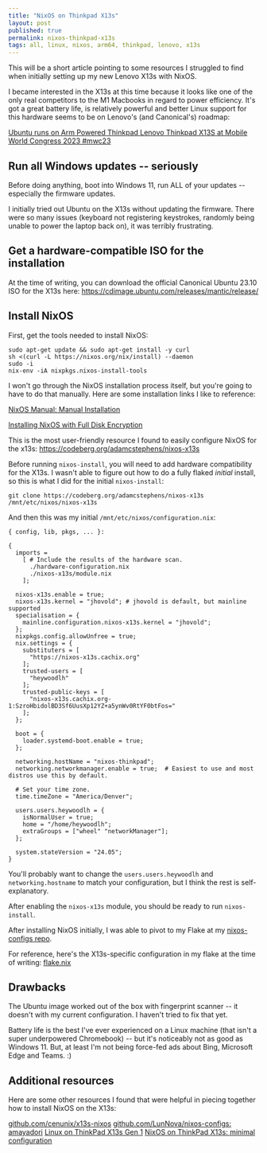 ```yaml
---
title: "NixOS on Thinkpad X13s"
layout: post
published: true
permalink: nixos-thinkpad-x13s
tags: all, linux, nixos, arm64, thinkpad, lenovo, x13s
---
```


This will be a short article pointing to some resources I struggled to find when initially setting up my new Lenovo X13s with NixOS.

I became interested in the X13s at this time because it looks like one of the only real competitors to the M1 Macbooks in regard to power efficiency. It's got a great battery life, is relatively powerful and better Linux support for this hardware seems to be on Lenovo's (and Canonical's) roadmap:

[Ubuntu runs on Arm Powered Thinkpad Lenovo Thinkpad X13S at Mobile World Congress 2023 #mwc23](https://www.youtube.com/watch?v=NwjnMozHXuU)

## Run all Windows updates -- seriously

Before doing anything, boot into Windows 11, run ALL of your updates -- especially the firmware updates.

I initially tried out Ubuntu on the X13s without updating the firmware. There were so many issues (keyboard not registering keystrokes, randomly being unable to power the laptop back on), it was terribly frustrating.

## Get a hardware-compatible ISO for the installation

At the time of writing, you can download the official Canonical Ubuntu 23.10 ISO for the X13s here: https://cdimage.ubuntu.com/releases/mantic/release/


## Install NixOS

First, get the tools needed to install NixOS:

```
sudo apt-get update && sudo apt-get install -y curl
sh <(curl -L https://nixos.org/nix/install) --daemon
sudo -i
nix-env -iA nixpkgs.nixos-install-tools
```

I won't go through the NixOS installation process itself, but you're going to have to do that manually. Here are some installation links I like to reference:

[NixOS Manual: Manual Installation](https://nixos.org/manual/nixos/stable/#sec-installation-manual)

[Installing NixOS with Full Disk Encryption](https://gist.github.com/mara-schulke/43e2632ce73d94028f50f438037c1578)

This is the most user-friendly resource I found to easily configure NixOS for the x13s: https://codeberg.org/adamcstephens/nixos-x13s

Before running `nixos-install`, you will need to add hardware compatibility for the X13s. I wasn't able to figure out how to do a fully flaked _initial_ install, so this is what I did for the initial `nixos-install`:

```
git clone https://codeberg.org/adamcstephens/nixos-x13s /mnt/etc/nixos/nixos-x13s
```

And then this was my initial `/mnt/etc/nixos/configuration.nix`:

```
{ config, lib, pkgs, ... }:

{
  imports =
    [ # Include the results of the hardware scan.
      ./hardware-configuration.nix
      ./nixos-x13s/module.nix
    ];

  nixos-x13s.enable = true;
  nixos-x13s.kernel = "jhovold"; # jhovold is default, but mainline supported
  specialisation = {
    mainline.configuration.nixos-x13s.kernel = "jhovold";
  };
  nixpkgs.config.allowUnfree = true;
  nix.settings = {
    substituters = [
      "https://nixos-x13s.cachix.org"
    ];
    trusted-users = [
      "heywoodlh"
    ];
    trusted-public-keys = [
      "nixos-x13s.cachix.org-1:SzroHbidolBD3Sf6UusXp12YZ+a5ynWv0RtYF0btFos="
    ];
  };

  boot = {
    loader.systemd-boot.enable = true;
  };

  networking.hostName = "nixos-thinkpad";
  networking.networkmanager.enable = true;  # Easiest to use and most distros use this by default.

  # Set your time zone.
  time.timeZone = "America/Denver";

  users.users.heywoodlh = {
    isNormalUser = true;
    home = "/home/heywoodlh";
    extraGroups = ["wheel" "networkManager"];
  };

  system.stateVersion = "24.05";
}
```

You'll probably want to change the `users.users.heywoodlh` and `networking.hostname` to match your configuration, but I think the rest is self-explanatory.

After enabling the `nixos-x13s` module, you should be ready to run `nixos-install`.

After installing NixOS initially, I was able to pivot to my Flake at my [nixos-configs repo](https://github.com/heywoodlh/nixos-configs).

For reference, here's the X13s-specific configuration in my flake at the time of writing: [flake.nix](https://github.com/heywoodlh/nixos-configs/blob/3f002704691051a3fdcb018d60a32383caaa568c/flake.nix#L155-L190)

## Drawbacks

The Ubuntu image worked out of the box with fingerprint scanner -- it doesn't with my current configuration. I haven't tried to fix that yet.

Battery life is the best I've ever experienced on a Linux machine (that isn't a super underpowered Chromebook) -- but it's noticeably not as good as Windows 11. But, at least I'm not being force-fed ads about Bing, Microsoft Edge and Teams. :)

## Additional resources

Here are some other resources I found that were helpful in piecing together how to install NixOS on the X13s:

[github.com/cenunix/x13s-nixos](https://github.com/cenunix/x13s-nixos)
[github.com/LunNova/nixos-configs: amayadori](https://github.com/LunNova/nixos-configs/tree/94c71df589ba2adf1b96bee7c7f87d5a4bf85a9a/hosts/amayadori)
[Linux on ThinkPad X13s Gen 1](https://openwebcraft.com/linux-on-thinkpad-x13s-gen-1/)
[NixOS on ThinkPad X13s: minimal configuration](https://dumpstack.io/1675806876_thinkpad_x13s_nixos.html)
